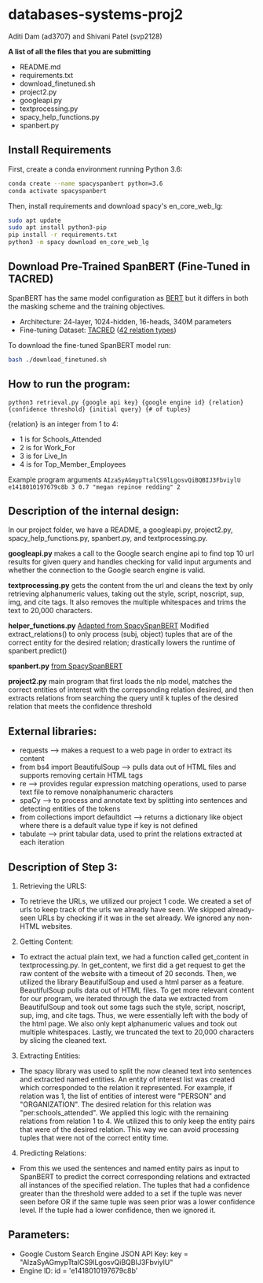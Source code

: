 # databases-systems-proj2
Aditi Dam (ad3707) and Shivani Patel (svp2128)

**A list of all the files that you are submitting**
 - README.md
 - requirements.txt 
 - download_finetuned.sh
 - project2.py
 - googleapi.py 
 - textprocessing.py
 - spacy_help_functions.py
 - spanbert.py


## Install Requirements
First, create a conda environment running Python 3.6:

```bash
conda create --name spacyspanbert python=3.6
conda activate spacyspanbert
```

Then, install requirements and download spacy's en_core_web_lg:
```bash
sudo apt update
sudo apt install python3-pip
pip install -r requirements.txt
python3 -m spacy download en_core_web_lg
```

## Download Pre-Trained SpanBERT (Fine-Tuned in TACRED)
SpanBERT has the same model configuration as [BERT](https://github.com/google-research/bert) but it differs in
both the masking scheme and the training objectives.

* Architecture: 24-layer, 1024-hidden, 16-heads, 340M parameters
* Fine-tuning Dataset: [TACRED](https://nlp.stanford.edu/projects/tacred/) ([42 relation types](https://github.com/gkaramanolakis/SpanBERT/blob/master/relations.txt))

To download the fine-tuned SpanBERT model run: 

```bash
bash ./download_finetuned.sh
```

## How to run the program:
```python3 retrieval.py {google api key} {google engine id} {relation} {confidence threshold} {initial query} {# of tuples}```

 {relation} is an integer from 1 to 4:
 - 1 is for Schools_Attended
 - 2 is for Work_For
 - 3 is for Live_In
 - 4 is for Top_Member_Employees
 
Example program arguments
```AIzaSyAGmypTtalCS9lLgosvQiBQBIJ3FbviylU e1418010197679c8b 3 0.7 "megan repinoe redding" 2```

## Description of the internal design:
In our project folder, we have a README, a googleapi.py, project2.py, spacy_help_functions.py, spanbert.py, and textprocessing.py. 

**googleapi.py** makes a call to the Google search engine api to find top 10 url results for given query and handles checking for valid input arguments and whether the connection to the Google search engine is valid.

**textprocessing.py** gets the content from the url and cleans the text by only retrieving alphanumeric values, taking out the style, script, noscript, sup, img, and cite tags. It also removes the multiple whitespaces and trims the text to 20,000 characters. 

**helper_functions.py** [Adapted from SpacySpanBERT](https://github.com/gkaramanolakis/SpacySpanBERT/blob/master/README.md) Modified extract_relations() to only process (subj, object) tuples that are of the correct entity for the desired relation; drastically lowers the runtime of spanbert.predict()

**spanbert.py** [from SpacySpanBERT](https://github.com/gkaramanolakis/SpacySpanBERT/blob/master/README.md)

**project2.py** main program that first loads the nlp model, matches the correct entities of interest with the correpsonding relation desired, and then extracts relations from searching the query until k tuples of the desired relation that meets the confidence threshold


## External libraries:
- requests --> makes a request to a web page in order to extract its content
- from bs4 import BeautifulSoup --> pulls data out of HTML files and supports removing certain HTML tags
- re --> provides regular expression matching operations, used to parse text file to remove nonalphanumeric characters
- spaCy --> to process and annotate text by splitting into sentences and detecting entities of the tokens
- from collections import defaultdict --> returns a dictionary like object where there is a default value type if key is not defined
- tabulate --> print tabular data, used to print the relations extracted at each iteration


## Description of Step 3:
1) Retrieving the URLS: 
 - To retrieve the URLs, we utilized our project 1 code. We created a set of urls to keep track of the urls we already have seen. We skipped already-seen URLs by checking if it was in the set already. We ignored any non-HTML websites.

2) Getting Content: 
- To extract the actual plain text, we had a function called get_content in textprocessing.py. In get_content, we first did a get request to get the raw content of the website with a timeout of 20 seconds. Then, we utilized the library BeautifulSoup and used a html parser as a feature. BeautifulSoup pulls data out of HTML files. To get more relevant content for our program, we iterated through the data we extracted from BeautifulSoup and took out some tags such the style, script, noscript, sup, img, and cite tags. Thus, we were essentially left with the body of the html page. We also only kept alphanumeric values and took out multiple whitespaces. Lastly, we truncated the text to 20,000 characters by slicing the cleaned text. 

3) Extracting Entities:
 - The spacy library was used to split the now cleaned text into sentences and extracted named entities. An entity of interest list was created which corresponded to the relation it represented. For example, if relation was 1, the list of entities of interest were "PERSON" and "ORGANIZATION". The desired relation for this relation was "per:schools_attended". We applied this logic with the remaining relations from relation 1 to 4. We utilized this to only keep the entity pairs that were of the desired relation. This way we can avoid processing tuples that were not of the correct entity time. 

4) Predicting Relations: 
- From this we used the sentences and named entity pairs as input to SpanBERT to predict the correct corresponding relations and extracted all instances of the specified relation. The tuples that had a confidence greater than the threshold were added to a set if the tuple was never seen before OR if the same tuple was seen prior was a lower confidence level. If the tuple had a lower confidence, then we ignored it. 
 
## Parameters:
- Google Custom Search Engine JSON API Key: key = "AIzaSyAGmypTtalCS9lLgosvQiBQBIJ3FbviylU"
- Engine ID: id = 'e1418010197679c8b'
